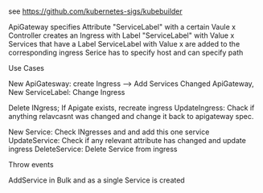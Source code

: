 #

see https://github.com/kubernetes-sigs/kubebuilder


ApiGateway specifies Attribute "ServiceLabel" with a certain Vaule x
Controller creates an Ingress with Label "ServiceLabel" with Value x
Services that have a Label ServiceLabel with Value x are added to the corresponding ingress
Serice has to specify host and can specify path

Use Cases

New ApiGatesway: create Ingress --> Add Services
Changed ApiGateway, New ServiceLabel: Change Ingress

Delete INgress; If Apigate exists, recreate ingress
UpdateIngress: Chack if anything relavcasnt was changed and change it back to apigateway spec.

New Service: Check INgresses and and add this one service
UpdateService: Check if any relevant attribute has changed and update ingress
DeleteService: Delete Service from ingress

Throw events

AddService in Bulk and as a single Service is created

